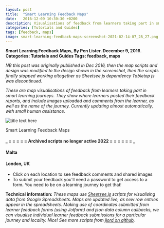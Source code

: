 ```yaml
---
layout: post
title:  "Smart Learning Feedback Maps"
date:   2016-12-09 10:30:30 +0200
description: Visualisations of feedback from learners taking part in smart learning journeys
categories: [Tutorials and Guides]
tags: [feedback, maps]
image: smart-learning-feedback-maps-screenshot-2021-02-14-07_28_27.png
---
```


**Smart Learning Feedback Maps, By Pen Lister. December 9, 2016. Categories: Tutorials and Guides Tags: feedback, maps**


*NB this post was originally published in Dec 2016, then the map scripts and design was modified to the design shown in the screenshot, then the scripts finally stopped working altogether as Sheetsee js dependency Tabletop js was discontinued.*


_These are map visualisations of feedback from learners taking part in smart learning journeys. They show where learners posted their feedback reports, and include images uploaded and comments from the learner, as well as the name of the journey. Currently updating almost automatically, with small human assistance._

![title text here]({{site.baseurl}}/assets/images/smart-learning-feedback-maps-screenshot-2021-02-14-07_28_27.png)

Smart Learning Feedback Maps

#### _ **= = = = = Archived scripts no longer active 2022 = = = = = =** _

#### **Malta**

#### **London, UK**

- Click on each location to see feedback comments and shared images
- To submit your feedback you'll need a password to get access to a form. You need to be on a learning journey to get that!

**Technical information:** _These maps use [Sheetsee.js](http://jlord.us/sheetsee.js/) scripts for visualising data from Google Spreadsheets. Maps are updated live, as new row entries appear in the spreadsheets. Making use of coordinates submitted from learner feedback forms (using Jotform) and json data column callbacks, we can visualise individual learner feedback submissions for a particular journey and locality. Nice! See more scripts from [jlord on github](https://github.com/jlord/)._

